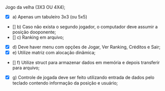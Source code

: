 Jogo da velha (3X3 OU 4X4);

- [x] a) Apenas um tabuleiro 3x3 (ou 5x5)
- [] b) Caso não exista o segundo jogador, o computador deve assumir a posição dooponente;
- [] c) Ranking em arquivo;
- [x] d) Deve haver menu com opções de Jogar, Ver Ranking, Créditos e Sair;
- [x] e) Utilize matriz com alocação dinâmica;
- [] f) Utilize struct para armazenar dados em memória e depois transferir para arquivo;
- [x] g) Controle de jogada deve ser feito utilizando entrada de dados pelo teclado contendo informação da posição e usuário;


